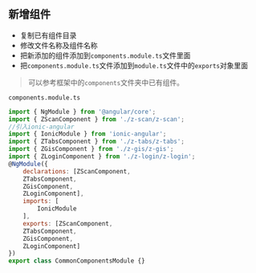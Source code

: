 ## 新增组件
* 复制已有组件目录
* 修改文件名称及组件名称
* 把新添加的组件添加到`components.module.ts`文件里面
* 把`components.module.ts`文件添加到`module.ts`文件中的`exports`对象里面

>可以参考框架中的`components`文件夹中已有组件。

`components.module.ts`

```js
import { NgModule } from '@angular/core';
import { ZScanComponent } from './z-scan/z-scan';
//引入ionic-angular
import { IonicModule } from 'ionic-angular';
import { ZTabsComponent } from './z-tabs/z-tabs';
import { ZGisComponent } from './z-gis/z-gis';
import { ZLoginComponent } from './z-login/z-login';
@NgModule({
	declarations: [ZScanComponent,
    ZTabsComponent,
    ZGisComponent,
    ZLoginComponent],
	imports: [
		IonicModule
	],
	exports: [ZScanComponent,
    ZTabsComponent,
    ZGisComponent,
    ZLoginComponent]
})
export class CommonComponentsModule {}
```